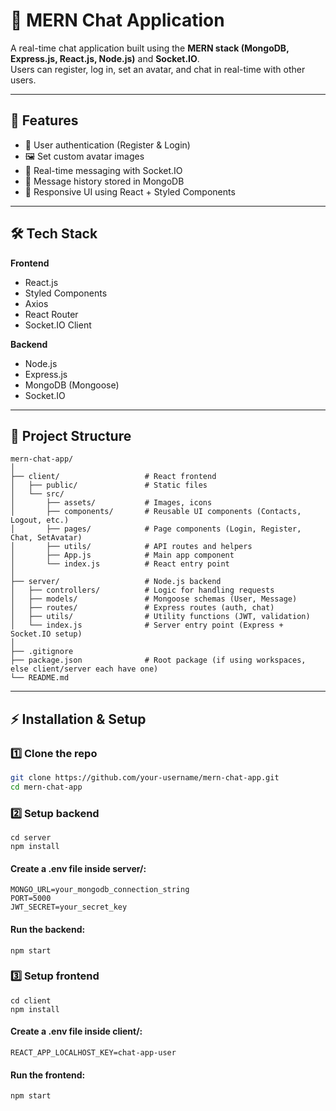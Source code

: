 # 💬 MERN Chat Application

A real-time chat application built using the **MERN stack (MongoDB, Express.js, React.js, Node.js)** and **Socket.IO**.  
Users can register, log in, set an avatar, and chat in real-time with other users.  

---

## 🚀 Features

- 🔐 User authentication (Register & Login)  
- 🖼️ Set custom avatar images  
- 💬 Real-time messaging with Socket.IO  
- 📜 Message history stored in MongoDB  
- 🎨 Responsive UI using React + Styled Components  

---

## 🛠️ Tech Stack

**Frontend**  
- React.js  
- Styled Components  
- Axios  
- React Router  
- Socket.IO Client  

**Backend**  
- Node.js  
- Express.js  
- MongoDB (Mongoose)  
- Socket.IO  

---

## 📂 Project Structure
```
mern-chat-app/
│
├── client/                   # React frontend
│   ├── public/               # Static files
│   └── src/
│       ├── assets/           # Images, icons
│       ├── components/       # Reusable UI components (Contacts, Logout, etc.)
│       ├── pages/            # Page components (Login, Register, Chat, SetAvatar)
│       ├── utils/            # API routes and helpers
│       ├── App.js            # Main app component
│       └── index.js          # React entry point
│
├── server/                   # Node.js backend
│   ├── controllers/          # Logic for handling requests
│   ├── models/               # Mongoose schemas (User, Message)
│   ├── routes/               # Express routes (auth, chat)
│   ├── utils/                # Utility functions (JWT, validation)
│   └── index.js              # Server entry point (Express + Socket.IO setup)
│
├── .gitignore
├── package.json              # Root package (if using workspaces, else client/server each have one)
└── README.md
```
---

## ⚡ Installation & Setup

### 1️⃣ Clone the repo
```bash
git clone https://github.com/your-username/mern-chat-app.git
cd mern-chat-app
```

###  2️⃣ Setup backend
```
cd server
npm install
```

#### Create a .env file inside server/:
```
MONGO_URL=your_mongodb_connection_string
PORT=5000
JWT_SECRET=your_secret_key
```

#### Run the backend:

```
npm start
```

### 3️⃣ Setup frontend
```
cd client
npm install
```

#### Create a .env file inside client/:
```
REACT_APP_LOCALHOST_KEY=chat-app-user
```

#### Run the frontend:

```
npm start
```

